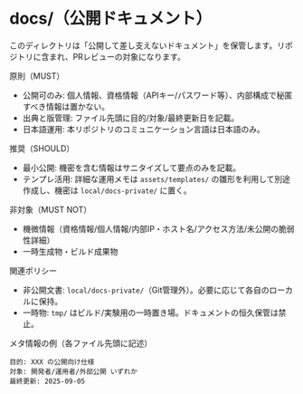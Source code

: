 # docs/（公開ドキュメント）

このディレクトリは「公開して差し支えないドキュメント」を保管します。リポジトリに含まれ、PRレビューの対象になります。

原則（MUST）
- 公開可のみ: 個人情報、資格情報（APIキー/パスワード等）、内部構成で秘匿すべき情報は置かない。
- 出典と版管理: ファイル先頭に目的/対象/最終更新日を記載。
- 日本語運用: 本リポジトリのコミュニケーション言語は日本語のみ。

推奨（SHOULD）
- 最小公開: 機密を含む情報はサニタイズして要点のみを記載。
- テンプレ活用: 詳細な運用メモは `assets/templates/` の雛形を利用して別途作成し、機密は `local/docs-private/` に置く。

非対象（MUST NOT）
- 機微情報（資格情報/個人情報/内部IP・ホスト名/アクセス方法/未公開の脆弱性詳細）
- 一時生成物・ビルド成果物

関連ポリシー
- 非公開文書: `local/docs-private/`（Git管理外）。必要に応じて各自のローカルに保持。
- 一時物: `tmp/` はビルド/実験用の一時置き場。ドキュメントの恒久保管は禁止。

メタ情報の例（各ファイル先頭に記述）
```
目的: XXX の公開向け仕様
対象: 開発者/運用者/外部公開 いずれか
最終更新: 2025-09-05
```

